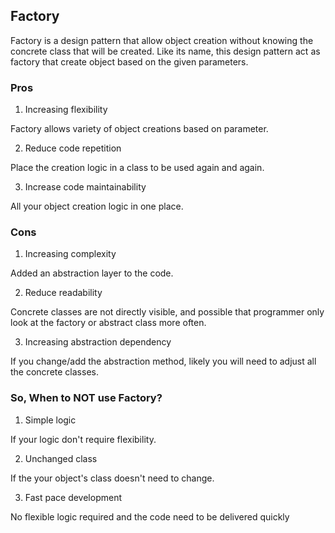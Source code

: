 ## Factory
Factory is a design pattern that allow object creation without knowing the concrete class that will be created. Like its name, this design pattern act as factory that create object based on the given parameters.

### Pros
1. Increasing flexibility

  Factory allows variety of object creations based on parameter.

2. Reduce code repetition

  Place the creation logic in a class to be used again and again.

3. Increase code maintainability

  All your object creation logic in one place.

### Cons
1. Increasing complexity

  Added an abstraction layer to the code.

2. Reduce readability

  Concrete classes are not directly visible, and possible that programmer only look at the factory or abstract class more often.

3. Increasing abstraction dependency

  If you change/add the abstraction method, likely you will need to adjust all the concrete classes.

### So, When to NOT use Factory?
1. Simple logic

  If your logic don't require flexibility.

2. Unchanged class

  If the your object's class doesn't need to change.

3. Fast pace development

  No flexible logic required and the code need to be delivered quickly 
